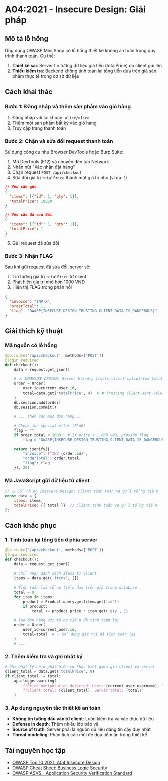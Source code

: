 # A04:2021 - Insecure Design: Giải pháp

## Mô tả lỗ hổng

Ứng dụng OWASP Mini Shop có lỗ hổng thiết kế không an toàn trong quy trình thanh toán. Cụ thể:

1. **Thiết kế sai**: Server tin tưởng dữ liệu giá tiền (totalPrice) do client gửi lên
2. **Thiếu kiểm tra**: Backend không tính toán lại tổng tiền dựa trên giá sản phẩm thực tế trong cơ sở dữ liệu

## Cách khai thác

### Bước 1: Đăng nhập và thêm sản phẩm vào giỏ hàng

1. Đăng nhập với tài khoản: `alice/alice`
2. Thêm một sản phẩm bất kỳ vào giỏ hàng
3. Truy cập trang thanh toán

### Bước 2: Chặn và sửa đổi request thanh toán

Sử dụng công cụ như Browser DevTools hoặc Burp Suite:

1. Mở DevTools (F12) và chuyển đến tab Network
2. Nhấn nút "Xác nhận đặt hàng"
3. Chặn request `POST /api/checkout`
4. Sửa đổi giá trị `totalPrice` thành một giá trị nhỏ (ví dụ: 1)

```json
// Yêu cầu gốc
{
  "items": [{"id": 1, "qty": 1}],
  "totalPrice": 10000
}

// Yêu cầu đã sửa đổi
{
  "items": [{"id": 1, "qty": 1}],
  "totalPrice": 1
}
```

5. Gửi request đã sửa đổi

### Bước 3: Nhận FLAG

Sau khi gửi request đã sửa đổi, server sẽ:
1. Tin tưởng giá trị `totalPrice` từ client
2. Phát hiện giá trị nhỏ hơn 1000 VNĐ
3. Hiển thị FLAG trong phản hồi

```json
{
  "invoice": "INV-X",
  "orderTotal": 1,
  "flag": "OWASP{INSECURE_DESIGN_TRUSTING_CLIENT_DATA_IS_DANGEROUS}"
}
```

## Giải thích kỹ thuật

### Mã nguồn có lỗ hổng

```python
@bp.route('/api/checkout', methods=['POST'])
@login_required
def checkout():
    data = request.get_json()
    
    # ⚠️ INSECURE DESIGN: Server blindly trusts client-calculated totalPrice
    order = Order(
        user_id=current_user.id,
        total=data.get('totalPrice', 0)  # ❌ Trusting client-sent value
    )
    db.session.add(order)
    db.session.commit()
    
    # ... thêm các mục đơn hàng ...
    
    # Check for special offer (FLAG)
    flag = ""
    if order.total < 1000:  # If price < 1,000 VND, provide flag
        flag = "OWASP{INSECURE_DESIGN_TRUSTING_CLIENT_DATA_IS_DANGEROUS}"
    
    return jsonify({
        "invoice": f"INV-{order.id}",
        "orderTotal": order.total,
        "flag": flag
    }), 201
```

### Mã JavaScript gửi dữ liệu từ client

```javascript
// ⚠️ Lỗ hổng Insecure Design: Client tính toán và gửi tổng tiền
const data = {
    items: items,
    totalPrice: {{ total }}  // Client tính toán và gửi tổng tiền
};
```

## Cách khắc phục

### 1. Tính toán lại tổng tiền ở phía server

```python
@bp.route('/api/checkout', methods=['POST'])
@login_required
def checkout():
    data = request.get_json()
    
    # Chỉ nhận danh sách items từ client
    items = data.get('items', [])
    
    # Tính toán lại tổng tiền dựa trên giá trong database
    total = 0
    for item in items:
        product = Product.query.get(item.get('id'))
        if product:
            total += product.price * item.get('qty', 1)
    
    # Tạo đơn hàng với tổng tiền đã tính toán lại
    order = Order(
        user_id=current_user.id,
        total=total  # ✅ Sử dụng giá trị đã tính toán lại
    )
    # ...
```

### 2. Thêm kiểm tra và ghi nhật ký

```python
# Ghi nhật ký nếu phát hiện sự khác biệt giữa giá client và server
client_total = data.get('totalPrice', 0)
if client_total != total:
    app.logger.warning(
        f"Price manipulation detected! User: {current_user.username}, "
        f"Client total: {client_total}, Server total: {total}"
    )
```

### 3. Áp dụng nguyên tắc thiết kế an toàn

- **Không tin tưởng đầu vào từ client**: Luôn kiểm tra và xác thực dữ liệu
- **Defense in depth**: Thêm nhiều lớp bảo vệ
- **Source of truth**: Server phải là nguồn dữ liệu đáng tin cậy duy nhất
- **Threat modeling**: Phân tích các mối đe dọa tiềm ẩn trong thiết kế

## Tài nguyên học tập

- [OWASP Top 10 2021: A04 Insecure Design](https://owasp.org/Top10/A04_2021-Insecure_Design/)
- [OWASP Cheat Sheet: Business Logic Security](https://cheatsheetseries.owasp.org/cheatsheets/Business_Logic_Security_Cheat_Sheet.html)
- [OWASP ASVS - Application Security Verification Standard](https://owasp.org/www-project-application-security-verification-standard/) 